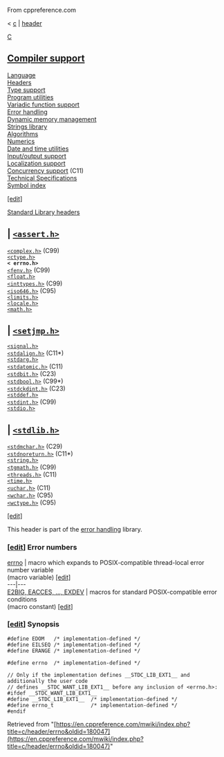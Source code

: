 From cppreference.com

< [c](../../c.html "c")‎ | [header](../header.html "c/header")

[ C](../../c.html "c")

[Compiler support](../compiler_support.html "c/compiler support")  
---  
[Language](../language.html "c/language")  
[Headers](../header.html "c/header")  
[Type support](../types.html "c/types")  
[Program utilities](../program.html "c/program")  
[Variadic function support](../variadic.html "c/variadic")  
[Error handling](../error.html "c/error")  
[Dynamic memory management](../memory.html "c/memory")  
[Strings library](../string.html "c/string")  
[Algorithms](../algorithm.html "c/algorithm")  
[Numerics](../numeric.html "c/numeric")  
[Date and time utilities](../chrono.html "c/chrono")  
[Input/output support](../io.html "c/io")  
[Localization support](../locale.html "c/locale")  
[Concurrency support](../thread.html "c/thread") (C11)  
[Technical Specifications](../experimental.html "c/experimental")  
[Symbol index](../index.html "c/symbol index")  
  
[[edit]](https://en.cppreference.com/mwiki/index.php?title=Template:c/navbar_content&action=edit)

[ Standard Library headers ](../header.html "c/header")

| [`<assert.h>`](assert.html "c/header/assert")  
---  
[`<complex.h>`](complex.html "c/header/complex") (C99)  
[`<ctype.h>`](ctype.html "c/header/ctype")  
**`< errno.h>`**  
[`<fenv.h>`](fenv.html "c/header/fenv") (C99)  
[`<float.h>`](float.html "c/header/float")  
[`<inttypes.h>`](inttypes.html "c/header/inttypes") (C99)` `  
[`<iso646.h>`](iso646.html "c/header/iso646") (C95)  
[`<limits.h>`](limits.html "c/header/limits")  
[`<locale.h>`](locale.html "c/header/locale")  
[`<math.h>`](math.html "c/header/math")  
  
| [`<setjmp.h>`](setjmp.html "c/header/setjmp")  
---  
[`<signal.h>`](signal.html "c/header/signal")  
[`<stdalign.h>`](stdalign.html "c/header/stdalign") (C11*)  
[`<stdarg.h>`](stdarg.html "c/header/stdarg")  
[`<stdatomic.h>`](stdatomic.html "c/header/stdatomic") (C11)` `  
[`<stdbit.h>`](stdbit.html "c/header/stdbit") (C23)  
[`<stdbool.h>`](stdbool.html "c/header/stdbool") (C99*)  
[`<stdckdint.h>`](stdckdint.html "c/header/stdckdint") (C23)  
[`<stddef.h>`](stddef.html "c/header/stddef")  
[`<stdint.h>`](stdint.html "c/header/stdint") (C99)  
[`<stdio.h>`](stdio.html "c/header/stdio")  
  
| [`<stdlib.h>`](stdlib.html "c/header/stdlib")  
---  
[`<stdmchar.h>`](stdmchar.html "c/header/stdmchar") (C29)  
[`<stdnoreturn.h>`](stdnoreturn.html "c/header/stdnoreturn") (C11*)  
[`<string.h>`](string.html "c/header/string")  
[`<tgmath.h>`](tgmath.html "c/header/tgmath") (C99)  
[`<threads.h>`](threads.html "c/header/threads") (C11)  
[`<time.h>`](time.html "c/header/time")  
[`<uchar.h>`](uchar.html "c/header/uchar") (C11)  
[`<wchar.h>`](wchar.html "c/header/wchar") (C95)  
[`<wctype.h>`](wctype.html "c/header/wctype") (C95)  
  
  
  
[[edit]](https://en.cppreference.com/mwiki/index.php?title=Template:c/header/navbar_content&action=edit)

This header is part of the [error handling](../error.html "c/error") library. 

### [[edit](https://en.cppreference.com/mwiki/index.php?title=c/header/errno&action=edit&section=1 "Edit section: Error numbers")] Error numbers

[ errno](../error/errno.html "c/error/errno") |  macro which expands to POSIX-compatible thread-local error number variable  
(macro variable) [[edit]](https://en.cppreference.com/mwiki/index.php?title=Template:c/error/dsc_errno&action=edit)  
---|---  
[ E2BIG, EACCES, ..., EXDEV](../error/errno_macros.html "c/error/errno macros") |  macros for standard POSIX-compatible error conditions   
(macro constant) [[edit]](https://en.cppreference.com/mwiki/index.php?title=Template:c/error/dsc_errno_macros&action=edit)  
  
### [[edit](https://en.cppreference.com/mwiki/index.php?title=c/header/errno&action=edit&section=2 "Edit section: Synopsis")] Synopsis
    
    
    #define EDOM   /* implementation-defined */
    #define EILSEQ /* implementation-defined */
    #define ERANGE /* implementation-defined */
     
    #define errno  /* implementation-defined */
     
    // Only if the implementation defines __STDC_LIB_EXT1__ and additionally the user code
    // defines __STDC_WANT_LIB_EXT1__ before any inclusion of <errno.h>:
    #ifdef __STDC_WANT_LIB_EXT1__
    #define __STDC_LIB_EXT1__  /* implementation-defined */
    #define errno_t            /* implementation-defined */
    #endif

Retrieved from "[https://en.cppreference.com/mwiki/index.php?title=c/header/errno&oldid=180047](https://en.cppreference.com/mwiki/index.php?title=c/header/errno&oldid=180047)" 
